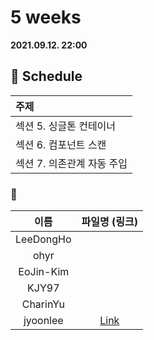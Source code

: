 # 5 weeks 
**2021.09.12. 22:00**

## :calendar: Schedule
|주제|
|:--|
|섹션 5. 싱글톤 컨테이너|
|섹션 6. 컴포넌트 스캔|
|섹션 7. 의존관계 자동 주입|

### :speech_balloon:
|이름|파일명 (링크)|
|:--:|:--:|
|LeeDongHo||
|ohyr||
|EoJin-Kim||
|KJY97||
|CharinYu||
|jyoonlee|[Link](https://foggy-mandible-8f9.notion.site/5-2021-09-12-53a1853a27da49b4bd61e0803335f4e5)|

